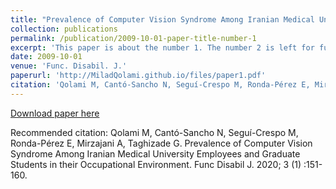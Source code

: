 ```yaml
---
title: "Prevalence of Computer Vision Syndrome Among Iranian Medical University Employees and Graduate Students in their Occupational Environment"
collection: publications
permalink: /publication/2009-10-01-paper-title-number-1
excerpt: 'This paper is about the number 1. The number 2 is left for future work.'
date: 2009-10-01
venue: 'Func. Disabil. J.'
paperurl: 'http://MiladQolami.github.io/files/paper1.pdf'
citation: 'Qolami M, Cantó-Sancho N, Seguí-Crespo M, Ronda-Pérez E, Mirzajani A, Taghizade G. Prevalence of Computer Vision Syndrome Among Iranian Medical University Employees and Graduate Students in their Occupational Environment. Func Disabil J. 2020; 3 (1) :151-160'
---
```



[Download paper here](http://Miladqolami.github.io/files/paper1.pdf)

Recommended citation: Qolami M, Cantó-Sancho N, Seguí-Crespo M, Ronda-Pérez E, Mirzajani A, Taghizade G. Prevalence of Computer Vision Syndrome Among Iranian Medical University Employees and Graduate Students in their Occupational Environment. Func Disabil J. 2020; 3 (1) :151-160.